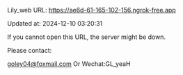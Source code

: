 Lily_web URL: https://ae6d-61-165-102-156.ngrok-free.app

Updated at: 2024-12-10 03:20:31

If you cannot open this URL, the server might be down.

Please contact: 

goley04@foxmail.com Or Wechat:GL_yeaH